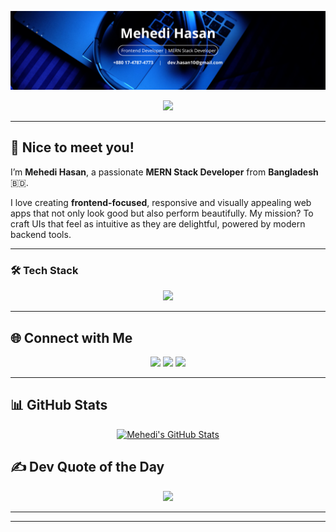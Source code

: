 <!-- 🔵 Banner Image -->
<p align="center">
  <img src="./Banner.png" alt="Blue Corporate LinkedIn Banner" />
</p>

<!-- 🧠 Typing Header -->
<p align="center">
  <img src="https://readme-typing-svg.herokuapp.com?font=Fira+Code&pause=1000&color=4A90E2&center=true&width=600&lines=MERN+Stack+Developer+💻;Frontend+Enthusiast+🎨;Open+Source+Lover+🌍;Building+Pixel-Perfect+UI+✨" />
</p>

---

## 👋 Nice to meet you!

I’m **Mehedi Hasan**, a passionate **MERN Stack Developer** from **Bangladesh** 🇧🇩.

I love creating **frontend-focused**, responsive and visually appealing web apps that not only look good but also perform beautifully. My mission? To craft UIs that feel as intuitive as they are delightful, powered by modern backend tools.

---

### 🛠️ Tech Stack

<p align="center">
  <img src="https://skillicons.dev/icons?i=html,css,js,react,next,tailwind,nodejs,express,mongodb,vite,git,github,vercel,netlify,firebase" />
</p>

---

## 🌐 Connect with Me

<p align="center">
<!--   <a href="https://facebook.com/hasancodex"><img src="https://img.shields.io/badge/Facebook-1877F2?style=for-the-badge&logo=facebook&logoColor=white"/></a> -->
  <a href="https://linkedin.com/in/hasancodex"><img src="https://img.shields.io/badge/LinkedIn-0077B5?style=for-the-badge&logo=linkedin&logoColor=white"/></a>
<!--   <a href="https://instagram.com/hasancodex"><img src="https://img.shields.io/badge/Instagram-E4405F?style=for-the-badge&logo=instagram&logoColor=white"/></a> -->
  <a href="https://x.com/hasancodex"><img src="https://img.shields.io/badge/X-000000?style=for-the-badge&logo=x&logoColor=white"/></a>
  <a href="mailto:dev.hasan10@gmail.com"><img src="https://img.shields.io/badge/Email-D14836?style=for-the-badge&logo=gmail&logoColor=white"/></a>
</p>

---

## 📊 GitHub Stats

<p align="center">
  <a href="https://awesome-github-stats.azurewebsites.net/index.html??cardType=octocat&theme=synthwave">
    <img alt="Mehedi's GitHub Stats" src="https://awesome-github-stats.azurewebsites.net/user-stats/hasancodex?cardType=octocat&theme=synthwave&preferLogin=false&Title=F5F5F5&Background=0D1117&Ring=F5F5F5&Text=F5F5F5&Border=F5F5F5" />
  </a>
</p>



## ✍️ Dev Quote of the Day

<p align="center">
  <img src="https://quotes-github-readme.vercel.app/api?type=horizontal&theme=radical" />
</p>

---



---


<!-- Proudly styled and crafted with 💙 by Mehedi Hasan -->
